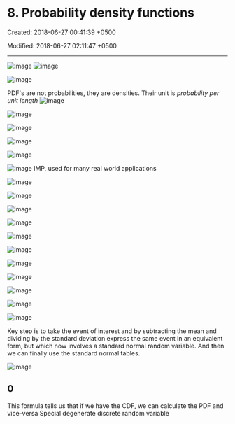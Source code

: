 # 8. Probability density functions

Created: 2018-06-27 00:41:39 +0500

Modified: 2018-06-27 02:11:47 +0500

---

![image](media/Intro---Syllabus_8.-Probability-density-functions-image1.png)
![image](media/Intro---Syllabus_8.-Probability-density-functions-image2.png)

![image](media/Intro---Syllabus_8.-Probability-density-functions-image3.png)

PDF's are not probabilities, they are densities. Their unit is *probability per unit length*
![image](media/Intro---Syllabus_8.-Probability-density-functions-image4.png)

![image](media/Intro---Syllabus_8.-Probability-density-functions-image5.png)

![image](media/Intro---Syllabus_8.-Probability-density-functions-image6.png)

![image](media/Intro---Syllabus_8.-Probability-density-functions-image7.png)

![image](media/Intro---Syllabus_8.-Probability-density-functions-image8.png)

![image](media/Intro---Syllabus_8.-Probability-density-functions-image9.png)
IMP, used for many real world applications

![image](media/Intro---Syllabus_8.-Probability-density-functions-image10.png)

![image](media/Intro---Syllabus_8.-Probability-density-functions-image11.png)

![image](media/Intro---Syllabus_8.-Probability-density-functions-image12.png)

![image](media/Intro---Syllabus_8.-Probability-density-functions-image13.png)

![image](media/Intro---Syllabus_8.-Probability-density-functions-image14.png)

![image](media/Intro---Syllabus_8.-Probability-density-functions-image15.png)

![image](media/Intro---Syllabus_8.-Probability-density-functions-image16.png)

![image](media/Intro---Syllabus_8.-Probability-density-functions-image17.png)

![image](media/Intro---Syllabus_8.-Probability-density-functions-image18.png)

![image](media/Intro---Syllabus_8.-Probability-density-functions-image19.png)

![image](media/Intro---Syllabus_8.-Probability-density-functions-image20.png)

Key step is to take the event of interest and by subtracting the mean and dividing by the standard deviation express the same event in an equivalent form, but which now involves a standard normal random variable. And then we can finally use the standard normal tables.

![image](media/Intro---Syllabus_8.-Probability-density-functions-image21.png)

## 0

This formula tells us that if we have the CDF, we can calculate the PDF and vice-versa
Special degenerate discrete random variable
